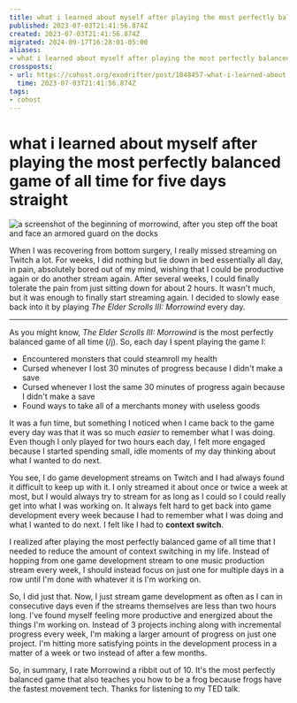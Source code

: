 ```yaml
---
title: what i learned about myself after playing the most perfectly balanced game of all time for five days straight
published: 2023-07-03T21:41:56.874Z
created: 2023-07-03T21:41:56.874Z
migrated: 2024-09-17T16:28:01-05:00
aliases:
- what i learned about myself after playing the most perfectly balanced game of all time for five days straight
crossposts:
- url: https://cohost.org/exodrifter/post/1848457-what-i-learned-about
  time: 2023-07-03T21:41:56.874Z
tags:
- cohost
---
```


# what i learned about myself after playing the most perfectly balanced game of all time for five days straight

![a screenshot of the beginning of morrowind, after you step off the boat and face an armored guard on the docks](20230703214156-morrowind.png)

When I was recovering from bottom surgery, I really missed streaming on Twitch a lot. For weeks, I did nothing but lie down in bed essentially all day, in pain, absolutely bored out of my mind, wishing that I could be productive again or do another stream again. After several weeks, I could finally tolerate the pain from just sitting down for about 2 hours. It wasn't much, but it was enough to finally start streaming again. I decided to slowly ease back into it by playing _The Elder Scrolls III: Morrowind_ every day.

---

As you might know, _The Elder Scrolls III: Morrowind_ is the most perfectly balanced game of all time (/j). So, each day I spent playing the game I:
- Encountered monsters that could steamroll my health
- Cursed whenever I lost 30 minutes of progress because I didn't make a save
- Cursed whenever I lost the same 30 minutes of progress again because I didn't make a save
- Found ways to take all of a merchants money with useless goods

It was a fun time, but something I noticed when I came back to the game every day was that it was so much _easier_ to remember what I was doing. Even though I only played for two hours each day, I felt more engaged because I started spending small, idle moments of my day thinking about what I wanted to do next.

You see, I do game development streams on Twitch and I had always found it difficult to keep up with it. I only streamed it about once or twice a week at most, but I would always try to stream for as long as I could so I could really get into what I was working on. It always felt hard to get back into game development every week because I had to remember what I was doing and what I wanted to do next. I felt like I had to **context switch**.

I realized after playing the most perfectly balanced game of all time that I needed to reduce the amount of context switching in my life. Instead of hopping from one game development stream to one music production stream every week, I should instead focus on just one for multiple days in a row until I'm done with whatever it is I'm working on.

So, I did just that. Now, I just stream game development as often as I can in consecutive days even if the streams themselves are less than two hours long. I've found myself feeling more productive and energized about the things I'm working on. Instead of 3 projects inching along with incremental progress every week, I'm making a larger amount of progress on just one project. I'm hitting more satisfying points in the development process in a matter of a week or two instead of after a few months.

So, in summary, I rate Morrowind a ribbit out of 10. It's the most perfectly balanced game that also teaches you how to be a frog because frogs have the fastest movement tech. Thanks for listening to my TED talk.
